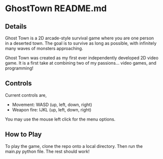 GhostTown README.md
===================

Details
-------
Ghost Town is a 2D arcade-style survival game where you are one person in a deserted town. 
The goal is to survive as long as possible, with infinitely many waves of monsters approaching.

Ghost Town was created as my first ever independently developed 2D video game. 
It is a first take at combining two of my passions... video games, and programming!

Controls
--------
Current controls are,
* Movement: WASD (up, left, down, right)
* Weapon fire: IJKL (up, left, down, right)

You may use the mouse left click for the menu options.

How to Play
-----------
To play the game, clone the repo onto a local directory. Then run the main.py python file. The rest should work!
